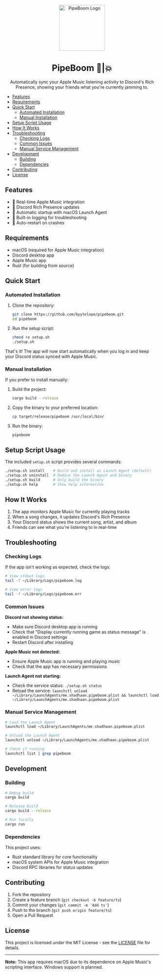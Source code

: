 <p align="center">
  <img src="https://raw.githubusercontent.com/byytelope/pipeboom/refs/heads/main/assets/logo.png" alt="PipeBoom Logo" width="150">
</p>

<h1 align="center">PipeBoom 🎵|💥</h1>

<p align="center">Automatically sync your Apple Music listening activity to Discord's Rich Presence, showing your friends what you're currently jamming to.</p>


<!--toc:start-->
- [Features](#features)
- [Requirements](#requirements)
- [Quick Start](#quick-start)
  - [Automated Installation](#automated-installation)
  - [Manual Installation](#manual-installation)
- [Setup Script Usage](#setup-script-usage)
- [How It Works](#how-it-works)
- [Troubleshooting](#troubleshooting)
  - [Checking Logs](#checking-logs)
  - [Common Issues](#common-issues)
  - [Manual Service Management](#manual-service-management)
- [Development](#development)
  - [Building](#building)
  - [Dependencies](#dependencies)
- [Contributing](#contributing)
- [License](#license)
<!--toc:end-->

## Features

- 🎵 Real-time Apple Music integration
- 🤖 Discord Rich Presence updates
- 🚀 Automatic startup with macOS Launch Agent
- 📝 Built-in logging for troubleshooting
- 🔄 Auto-restart on crashes

## Requirements

- macOS (required for Apple Music integration)
- Discord desktop app
- Apple Music app
- Rust (for building from source)

## Quick Start

### Automated Installation

1. Clone the repository:
   ```bash
   git clone https://github.com/byytelope/pipeboom.git
   cd pipeboom
   ```

2. Run the setup script:
   ```bash
   chmod +x setup.sh
   ./setup.sh
   ```

That's it! The app will now start automatically when you log in and keep your Discord status synced with Apple Music.

### Manual Installation

If you prefer to install manually:

1. Build the project:
   ```bash
   cargo build --release
   ```

2. Copy the binary to your preferred location:
   ```bash
   cp target/release/pipeboom /usr/local/bin/
   ```

3. Run the binary:
   ```bash
   pipeboom
   ```

## Setup Script Usage

The included `setup.sh` script provides several commands:

```bash
./setup.sh install    # Build and install as Launch Agent (default)
./setup.sh uninstall  # Remove the Launch Agent and binary
./setup.sh build      # Only build the binary
./setup.sh help       # Show help information
```

## How It Works

1. The app monitors Apple Music for currently playing tracks
2. When a song changes, it updates Discord's Rich Presence
3. Your Discord status shows the current song, artist, and album
4. Friends can see what you're listening to in real-time

## Troubleshooting

### Checking Logs

If the app isn't working as expected, check the logs:

```bash
# View stdout logs
tail -f ~/Library/Logs/pipeboom.log

# View error logs
tail -f ~/Library/Logs/pipeboom.err
```

### Common Issues

**Discord not showing status:**
- Make sure Discord desktop app is running
- Check that "Display currently running game as status message" is enabled in Discord settings
- Restart Discord after installing

**Apple Music not detected:**
- Ensure Apple Music app is running and playing music
- Check that the app has necessary permissions

**Launch Agent not starting:**
- Check the service status: `./setup.sh status`
- Reload the service: `launchctl unload ~/Library/LaunchAgents/me.shadhaan.pipeboom.plist && launchctl load ~/Library/LaunchAgents/me.shadhaan.pipeboom.plist`

### Manual Service Management

```bash
# Load the Launch Agent
launchctl load ~/Library/LaunchAgents/me.shadhaan.pipeboom.plist

# Unload the Launch Agent
launchctl unload ~/Library/LaunchAgents/me.shadhaan.pipeboom.plist

# Check if running
launchctl list | grep pipeboom
```

## Development

### Building

```bash
# Debug build
cargo build

# Release build
cargo build --release

# Run locally
cargo run
```

### Dependencies

This project uses:
- Rust standard library for core functionality
- macOS system APIs for Apple Music integration
- Discord RPC libraries for status updates

## Contributing

1. Fork the repository
2. Create a feature branch (`git checkout -b feature/ts`)
3. Commit your changes (`git commit -m 'Add ts'`)
4. Push to the branch (`git push origin feature/ts`)
5. Open a Pull Request

## License

This project is licensed under the MIT License - see the [LICENSE](LICENSE) file for details.

---

**Note:** This app requires macOS due to its dependence on Apple Music's scripting interface. Windows support is planned.
